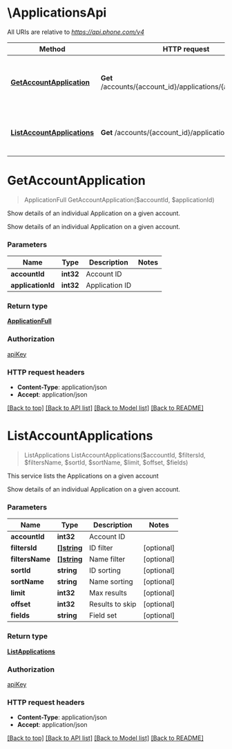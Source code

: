 # \ApplicationsApi

All URIs are relative to *https://api.phone.com/v4*

Method | HTTP request | Description
------------- | ------------- | -------------
[**GetAccountApplication**](ApplicationsApi.md#GetAccountApplication) | **Get** /accounts/{account_id}/applications/{application_id} | Show details of an individual Application on a given account.
[**ListAccountApplications**](ApplicationsApi.md#ListAccountApplications) | **Get** /accounts/{account_id}/applications | This service lists the Applications on a given account


# **GetAccountApplication**
> ApplicationFull GetAccountApplication($accountId, $applicationId)

Show details of an individual Application on a given account.

Show details of an individual Application on a given account.


### Parameters

Name | Type | Description  | Notes
------------- | ------------- | ------------- | -------------
 **accountId** | **int32**| Account ID | 
 **applicationId** | **int32**| Application ID | 

### Return type

[**ApplicationFull**](ApplicationFull.md)

### Authorization

[apiKey](../README.md#apiKey)

### HTTP request headers

 - **Content-Type**: application/json
 - **Accept**: application/json

[[Back to top]](#) [[Back to API list]](../README.md#documentation-for-api-endpoints) [[Back to Model list]](../README.md#documentation-for-models) [[Back to README]](../README.md)

# **ListAccountApplications**
> ListApplications ListAccountApplications($accountId, $filtersId, $filtersName, $sortId, $sortName, $limit, $offset, $fields)

This service lists the Applications on a given account

Show details of an individual Application on a given account.


### Parameters

Name | Type | Description  | Notes
------------- | ------------- | ------------- | -------------
 **accountId** | **int32**| Account ID | 
 **filtersId** | [**[]string**](string.md)| ID filter | [optional] 
 **filtersName** | [**[]string**](string.md)| Name filter | [optional] 
 **sortId** | **string**| ID sorting | [optional] 
 **sortName** | **string**| Name sorting | [optional] 
 **limit** | **int32**| Max results | [optional] 
 **offset** | **int32**| Results to skip | [optional] 
 **fields** | **string**| Field set | [optional] 

### Return type

[**ListApplications**](ListApplications.md)

### Authorization

[apiKey](../README.md#apiKey)

### HTTP request headers

 - **Content-Type**: application/json
 - **Accept**: application/json

[[Back to top]](#) [[Back to API list]](../README.md#documentation-for-api-endpoints) [[Back to Model list]](../README.md#documentation-for-models) [[Back to README]](../README.md)

